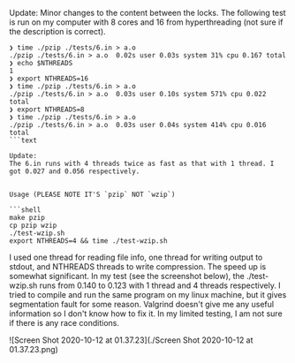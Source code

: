 Update: 
Minor changes to the content between the locks. The following test is run on my computer with 8 cores and 16 from hyperthreading (not sure if the description is correct). 

```text
❯ time ./pzip ./tests/6.in > a.o
./pzip ./tests/6.in > a.o  0.02s user 0.03s system 31% cpu 0.167 total
❯ echo $NTHREADS
1
❯ export NTHREADS=16
❯ time ./pzip ./tests/6.in > a.o
./pzip ./tests/6.in > a.o  0.03s user 0.10s system 571% cpu 0.022 total
❯ export NTHREADS=8
❯ time ./pzip ./tests/6.in > a.o
./pzip ./tests/6.in > a.o  0.03s user 0.04s system 414% cpu 0.016 total
```text 

Update: 
The 6.in runs with 4 threads twice as fast as that with 1 thread. I got 0.027 and 0.056 respectively. 


Usage (PLEASE NOTE IT'S `pzip` NOT `wzip`)

```shell
make pzip
cp pzip wzip
./test-wzip.sh
export NTHREADS=4 && time ./test-wzip.sh
```


I used one thread for reading file info, one thread for writing output to stdout, and NTHREADS threads to write compression. The speed up is somewhat significant. In my test (see the screenshot below), the ./test-wzip.sh runs from 0.140 to 0.123 with 1 thread and 4 threads respectively. I tried to compile and run the same program on my linux machine, but it gives segmentation fault for some reason. Valgrind doesn't give me any useful information so I don't know how to fix it. In my limited testing, I am not sure if there is any race conditions. 

![Screen Shot 2020-10-12 at 01.37.23](./Screen Shot 2020-10-12 at 01.37.23.png)

